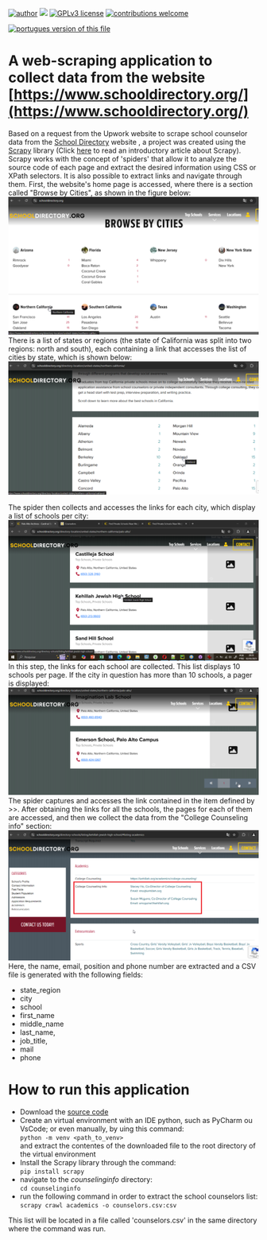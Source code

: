 [![author](https://img.shields.io/badge/author-Marcius%20D.%20Moraes-green)](https://www.linkedin.com/in/marciusdm) [![](https://img.shields.io/badge/python-3.7+-blue.svg)](https://www.python.org/downloads/release/python-365/) [![GPLv3 license](https://img.shields.io/badge/License-GPLv3-blue.svg)](http://perso.crans.org/besson/LICENSE.html) [![contributions welcome](https://img.shields.io/badge/contributions-welcome-brightgreen.svg?style=flat)](https://github.com/marciusdm/portfolio/issues)

<a href="readme.md"> <img src="https://flagsapi.com/BR/flat/32.png" alt="portugues version of this file" /></a>

# A web-scraping application to collect data from the website [https://www.schooldirectory.org/](https://www.schooldirectory.org/)
Based on a request from the Upwork website to scrape school counselor data from the [School Directory](https://www.schooldirectory.org/) website , a project was created using the [Scrapy](https://scrapy.org/) library (Click [here](https://medium.com/@marciusdellano/introduction-to-web-scraping-using-the-scrapy-tool-e0138dd95080) to read an introductory article about Scrapy). Scrapy works with the concept of 'spiders' that allow it to analyze the source code of each page and extract the desired information using CSS or XPath selectors. It is also possible to extract links and navigate through them. First, the website's home page is accessed, where there is a section called "Browse by Cities", as shown in the figure below:
![School Directory home page](https://github.com/marciusdm/webscraping/blob/main/assets/school_directory_home.png?raw=true)
There is a list of states or regions (the state of California was split into two regions: north and south), each containing a link that accesses the list of cities by state, which is shown below:
 ![cities by region](https://github.com/marciusdm/webscraping/blob/main/assets/school_directory_browse_by_cities.png?raw=true)
   
The spider then collects and accesses the links for each city, which display a list of schools per city:
![Schools from Palo Alto, CA](https://github.com/marciusdm/webscraping/blob/main/assets/school_directory_schools_by_city.png?raw=true)
In this step, the links for each school are collected. This list displays 10 schools per page. If the city in question has more than 10 schools, a pager is displayed:
![pager](https://github.com/marciusdm/webscraping/blob/main/assets/school_directory_next_page.png?raw=true)
The spider captures and accesses the link contained in the item defined by >>. After obtaining the links for all the schools, the pages for each of them are accessed, and then we collect the data from the "College Counseling info" section:
  ![ 'college counseling info' section](https://github.com/marciusdm/webscraping/blob/main/assets/school_directory_college_counseling.png?raw=true)
Here, the name, email, position and phone number are extracted and a CSV file is generated with the following fields:
-   state_region
-   city
-   school
-   first_name
-   middle_name
-   last_name,
-   job_title,
-   mail
-   phone

# How to run this application 
* Download the [source code](https://github.com/marciusdm/webscraping/raw/refs/heads/main/school_directory/counselinginfo.zip) 
* Create an virtual environment with an IDE python, such as PyCharm ou VsCode; or even manually, by uing this command:   
  `python -m venv <path_to_venv>`  
 and extract the contentes of the downloaded file to the root directory of the virtual environment 
* Install the Scrapy library through the command:  
 `pip install scrapy`
* navigate to the *counselinginfo* directory:  
   `cd counselinginfo`
* run the following command in order to extract the school counselors list:  
  `scrapy crawl academics -o counselors.csv:csv `

This list will be located in a file called 'counselors.csv' in the same directory where the command was run.
